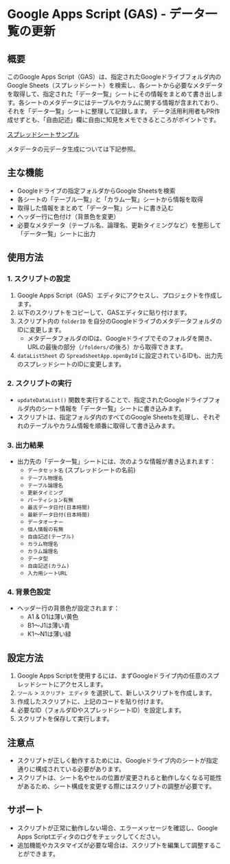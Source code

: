 # Google Apps Script (GAS) - データ一覧の更新

## 概要

このGoogle Apps Script（GAS）は、指定されたGoogleドライブフォルダ内のGoogle Sheets（スプレッドシート）を検索し、各シートから必要なメタデータを取得して、指定された「データ一覧」シートにその情報をまとめて書き出します。各シートのメタデータにはテーブルやカラムに関する情報が含まれており、それを「データ一覧」シートに整理して記録します。
データ活用利用者もPR作成せずとも、「自由記述」欄に自由に知見をメモできるところがポイントです。

[スプレッドシートサンプル](https://docs.google.com/spreadsheets/d/1ucQHT2p9xPRmkJwsJLUdz_srwwxgi_Ax/)

メタデータの元データ生成については下記参照。

## 主な機能

- Googleドライブの指定フォルダからGoogle Sheetsを検索
- 各シートの「テーブル一覧」と「カラム一覧」シートから情報を取得
- 取得した情報をまとめて「データ一覧」シートに書き込む
- ヘッダー行に色付け（背景色を変更）
- 必要なメタデータ（テーブル名、論理名、更新タイミングなど）を整形して「データ一覧」シートに出力

## 使用方法

### 1. スクリプトの設定

1. Google Apps Script（GAS）エディタにアクセスし、プロジェクトを作成します。
2. 以下のスクリプトをコピーして、GASエディタに貼り付けます。
3. スクリプト内の `folderID` を自分のGoogleドライブのメタデータフォルダのIDに変更します。
   - メタデータフォルダのIDは、Googleドライブでそのフォルダを開き、URLの最後の部分（`/folders/`の後ろ）から取得できます。
4. `dataListSheet` の `SpreadsheetApp.openById` に設定されているIDも、出力先のスプレッドシートのIDに変更します。

### 2. スクリプトの実行

- `updateDataList()` 関数を実行することで、指定されたGoogleドライブフォルダ内のシート情報を「データ一覧」シートに書き込みます。
- スクリプトは、指定フォルダ内のすべてのGoogle Sheetsを処理し、それぞれのテーブルやカラム情報を順番に取得して書き込みます。

### 3. 出力結果

- 出力先の「データ一覧」シートには、次のような情報が書き込まれます：
  - `データセット名` (スプレッドシートの名前)
  - `テーブル物理名`
  - `テーブル論理名`
  - `更新タイミング`
  - `パーティション有無`
  - `最古データ日付(日本時間)`
  - `最新データ日付(日本時間)`
  - `データオーナー`
  - `個人情報の有無`
  - `自由記述(テーブル)`
  - `カラム物理名`
  - `カラム論理名`
  - `データ型`
  - `自由記述(カラム)`
  - `入力用シートURL`

### 4. 背景色設定

- ヘッダー行の背景色が設定されます：
  - A1 & O1は薄い黄色
  - B1〜J1は薄い青
  - K1〜N1は薄い緑

## 設定方法

1. Google Apps Scriptを使用するには、まずGoogleドライブ内の任意のスプレッドシートにアクセスします。
2. `ツール` > `スクリプト エディタ` を選択して、新しいスクリプトを作成します。
3. 作成したスクリプトに、上記のコードを貼り付けます。
4. 必要なID（フォルダIDやスプレッドシートID）を設定します。
5. スクリプトを保存して実行します。

## 注意点

- スクリプトが正しく動作するためには、Googleドライブ内のシートが指定通りに構成されている必要があります。
- スクリプトは、シート名やセルの位置が変更されると動作しなくなる可能性があるため、シート構成を変更する際にはスクリプトの調整が必要です。

## サポート

- スクリプトが正常に動作しない場合、エラーメッセージを確認し、Google Apps Scriptエディタのログをチェックしてください。
- 追加機能やカスタマイズが必要な場合は、スクリプトを編集して調整することができます。
